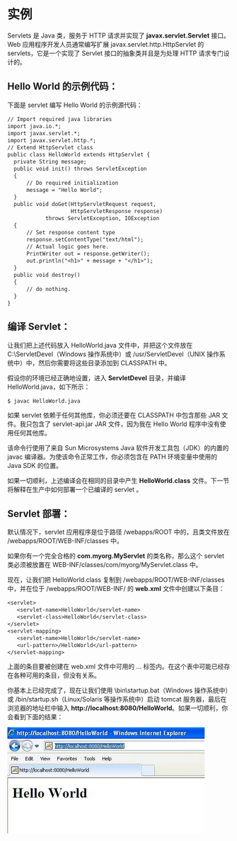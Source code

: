 # 实例

Servlets 是 Java 类，服务于 HTTP 请求并实现了 **javax.servlet.Servlet** 接口。Web 应用程序开发人员通常编写扩展 javax.servlet.http.HttpServlet 的 servlets，它是一个实现了 Servlet 接口的抽象类并且是为处理 HTTP 请求专门设计的。

## Hello World 的示例代码：

下面是 servlet 编写 Hello World 的示例源代码：

``` 
// Import required java libraries
import java.io.*;
import javax.servlet.*;
import javax.servlet.http.*;
// Extend HttpServlet class
public class HelloWorld extends HttpServlet {
  private String message;
  public void init() throws ServletException
  {
      // Do required initialization
      message = "Hello World";
  }
  public void doGet(HttpServletRequest request,
                    HttpServletResponse response)
            throws ServletException, IOException
  {
      // Set response content type
      response.setContentType("text/html");
      // Actual logic goes here.
      PrintWriter out = response.getWriter();
      out.println("<h1>" + message + "</h1>");
  }  
  public void destroy()
  {
      // do nothing.
  }
}
```

## 编译 Servlet：

让我们把上述代码放入 HelloWorld.java 文件中，并把这个文件放在 C:\ServletDevel（Windows 操作系统中）或 /usr/ServletDevel（UNIX 操作系统中）中，然后你需要将这些目录添加到 CLASSPATH 中。

假设你的环境已经正确地设置，进入 **ServletDevel** 目录，并编译 HelloWorld.java，如下所示：

``` 
$ javac HelloWorld.java
```

如果 servlet 依赖于任何其他库，你必须还要在 CLASSPATH 中包含那些 JAR 文件。我只包含了 servlet-api.jar JAR 文件，因为我在 Hello World 程序中没有使用任何其他库。

该命令行使用了来自 Sun Microsystems Java 软件开发工具包（JDK）的内置的 javac 编译器。为使该命令正常工作，你必须包含在 PATH 环境变量中使用的 Java SDK 的位置。

如果一切顺利，上述编译会在相同的目录中产生 **HelloWorld.class** 文件。下一节将解释在生产中如何部署一个已编译的 servlet 。

## Servlet 部署：

默认情况下，servlet 应用程序是位于路径 <Tomcat-installation-directory>/webapps/ROOT 中的，且类文件放在 <Tomcat-installation-directory>/webapps/ROOT/WEB-INF/classes 中。

如果你有一个完全合格的 **com.myorg.MyServlet** 的类名称，那么这个 servlet 类必须被放置在 WEB-INF/classes/com/myorg/MyServlet.class 中。

现在，让我们把 HelloWorld.class 复制到 <Tomcat-installation-directory>/webapps/ROOT/WEB-INF/classes 中，并在位于 <Tomcat-installation-directory>/webapps/ROOT/WEB-INF/ 的 **web.xml** 文件中创建以下条目：

``` 
<servlet>
   <servlet-name>HelloWorld</servlet-name>
   <servlet-class>HelloWorld</servlet-class>
</servlet>
<servlet-mapping>
   <servlet-name>HelloWorld</servlet-name>
   <url-pattern>/HelloWorld</url-pattern>
</servlet-mapping>
```

上面的条目要被创建在 web.xml 文件中可用的 <web-app>...</web-app> 标签内。在这个表中可能已经存在各种可用的条目，但没有关系。

你基本上已经完成了，现在让我们使用 <Tomcat-installation-directory>\bin\startup.bat（Windows 操作系统中）或 <Tomcat-installation-directory>/bin/startup.sh（Linux/Solaris 等操作系统中）启动 tomcat 服务器，最后在浏览器的地址栏中输入 **http://localhost:8080/HelloWorld**。如果一切顺利，你会看到下面的结果：

![](images/example1.jpg)